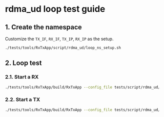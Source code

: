 # rdma_ud loop test guide

## 1. Create the namespace

Customize the `TX_IF`, `RX_IF`, `TX_IP`, `RX_IP` as the setup.

```bash
./tests/tools/RxTxApp/script/rdma_ud/loop_ns_setup.sh
```

## 2. Loop test

### 2.1. Start a RX

```bash
./tests/tools/RxTxApp/build/RxTxApp --config_file tests/script/rdma_ud/rx_1v.json
```

### 2.2. Start a TX

```bash
./tests/tools/RxTxApp/build/RxTxApp --config_file tests/script/rdma_ud/tx_1v.json
```
